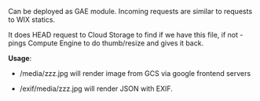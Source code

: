Can be deployed as GAE module. Incoming requests are similar to requests to WIX statics.

It does HEAD request to Cloud Storage to find if we have this file, if not - pings Compute Engine to do thumb/resize and gives it back.

**Usage**:

* /media/zzz.jpg
 will render image from GCS via google frontend servers

* /exif/media/zzz.jpg will render JSON with EXIF.
